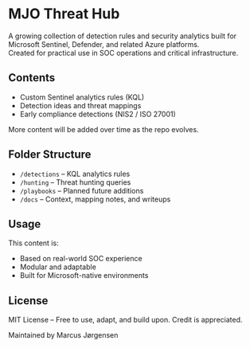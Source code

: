 # MJO Threat Hub

A growing collection of detection rules and security analytics built for Microsoft Sentinel, Defender, and related Azure platforms.  
Created for practical use in SOC operations and critical infrastructure.

## Contents

- Custom Sentinel analytics rules (KQL)
- Detection ideas and threat mappings
- Early compliance detections (NIS2 / ISO 27001)

More content will be added over time as the repo evolves.

## Folder Structure

- `/detections` – KQL analytics rules  
- `/hunting` – Threat hunting queries  
- `/playbooks` – Planned future additions  
- `/docs` – Context, mapping notes, and writeups

## Usage

This content is:
- Based on real-world SOC experience
- Modular and adaptable
- Built for Microsoft-native environments

## License

MIT License – Free to use, adapt, and build upon. Credit is appreciated.

Maintained by Marcus Jørgensen

